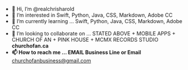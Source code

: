 - 👋 Hi, I’m @realchrisharold
- 👀 I’m interested in Swift, Python, Java, CSS, Markdown, Adobe CC
- 🌱 I’m currently learning ... Swift, Python, Java, CSS, Markdown, Adobe CC
- 💞️ I’m looking to collaborate on ... STATED ABOVE + MOBILE APPS + CHURCH OF AN + PINK HOUSE + MCMX RECORDS STUDIO
<b>churchofan.ca
- 📫 How to reach me ... EMAIL
  Business Line or Email</b></font> churchofanbusiness@gmail.com
<!---
realchrisharold/realchrisharold is a ✨ special ✨ repository because its `README.md` (this file) appears on your GitHub profile.
You can click the Preview link to take a look at your changes.
--->
